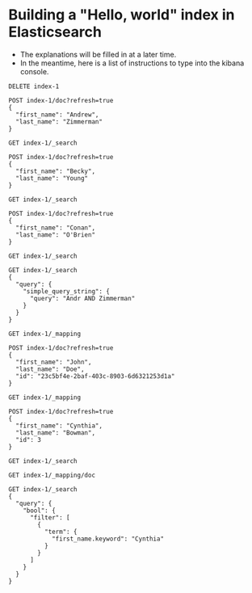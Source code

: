 # Building a "Hello, world" index in Elasticsearch

- The explanations will be filled in at a later time.
- In the meantime, here is a list of instructions to type into the kibana console.

```
DELETE index-1

POST index-1/doc?refresh=true
{
  "first_name": "Andrew",
  "last_name": "Zimmerman"
}

GET index-1/_search

POST index-1/doc?refresh=true
{
  "first_name": "Becky",
  "last_name": "Young"
}

GET index-1/_search

POST index-1/doc?refresh=true
{
  "first_name": "Conan",
  "last_name": "O'Brien"
}

GET index-1/_search

GET index-1/_search
{
  "query": {
    "simple_query_string": {
      "query": "Andr AND Zimmerman"
    }
  }
}

GET index-1/_mapping

POST index-1/doc?refresh=true
{
  "first_name": "John",
  "last_name": "Doe",
  "id": "23c5bf4e-2baf-403c-8903-6d6321253d1a"
}

GET index-1/_mapping

POST index-1/doc?refresh=true
{
  "first_name": "Cynthia",
  "last_name": "Bowman",
  "id": 3
}

GET index-1/_search

GET index-1/_mapping/doc

GET index-1/_search
{
  "query": {
    "bool": {
      "filter": [
        {
          "term": {
            "first_name.keyword": "Cynthia"
          }
        }
      ]
    }
  }
}
```
